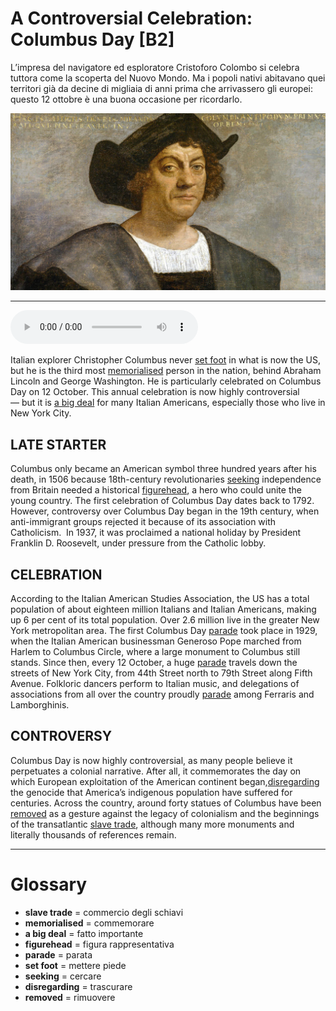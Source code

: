 # A Controversial Celebration: Columbus Day   [B2]

L’impresa del navigatore ed esploratore Cristoforo Colombo si celebra tuttora come la scoperta del Nuovo Mondo. Ma i popoli nativi abitavano quei territori già da decine di migliaia di anni prima che arrivassero gli europei: questo 12 ottobre è una buona occasione per ricordarlo.

![](A%20Controversial%20Celebration%20Columbus%20Day.jpg)

--------------

<div>
<audio controls autoplay>
    <source src="https:/raw.githubusercontent.com/dartie/speakup/main/2023-10/A%20Controversial%20Celebration%20Columbus%20Day.mp3" type="audio/mpeg">
</audio>
</div>


Italian explorer Christopher Columbus never [set foot](## "mettere piede") in what is now the US, but he is the third most [memorialised](## "commemorare") person in the nation, behind Abraham Lincoln and George Washington. He is particularly celebrated on Columbus Day on 12 October. This annual celebration is now highly controversial — but it is [a big deal](## "fatto importante") for many Italian Americans, especially those who live in New York City.

## LATE STARTER
Columbus only became an American symbol three hundred years after his death, in 1506 because 18th-century revolutionaries [seeking](## "cercare") independence from Britain needed a historical [figurehead](## "figura rappresentativa"), a hero who could unite the young country. The first celebration of Columbus Day dates back to 1792. However, controversy over Columbus Day began in the 19th century, when anti-immigrant groups rejected it because of its association with Catholicism.  In 1937, it was proclaimed a national holiday by President Franklin D. Roosevelt, under pressure from the Catholic lobby.

## CELEBRATION
According to the Italian American Studies Association, the US has a total population of about eighteen million Italians and Italian Americans, making up 6 per cent of its total population. Over 2.6 million live in the greater New York metropolitan area. The first Columbus Day [parade](## "parata") took place in 1929, when the Italian American businessman Generoso Pope marched from Harlem to Columbus Circle, where a large monument to Columbus still stands. Since then, every 12 October, a huge [parade](## "parata") travels down the streets of New York City, from 44th Street north to 79th Street along Fifth Avenue. Folkloric dancers perform to Italian music, and delegations of associations from all over the country proudly [parade](## "parata") among Ferraris and Lamborghinis.

## CONTROVERSY
Columbus Day is now highly controversial, as many people believe it perpetuates a colonial narrative. After all, it commemorates the day on which European exploitation of the American continent began,[disregarding](## "trascurare") the genocide that America’s indigenous population have suffered for centuries. Across the country, around forty statues of Columbus have been [removed](## "rimuovere") as a gesture against the legacy of colonialism and the beginnings of the transatlantic [slave trade](## "commercio degli schiavi"), although many more monuments and literally thousands of references remain.

--------------

<div style = "display:block; clear:both; page-break-after:always;"></div>

# Glossary
* **slave trade** = commercio degli schiavi
* **memorialised** = commemorare
* **a big deal** = fatto importante
* **figurehead** = figura rappresentativa
* **parade** = parata
* **set foot** = mettere piede
* **seeking** = cercare
* **disregarding** = trascurare
* **removed** = rimuovere
